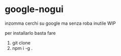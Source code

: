 # google-nogui

inzomma cerchi su google ma senza roba inutile
WIP

per installarlo basta fare 
1. git clone
2. npm i -g .
